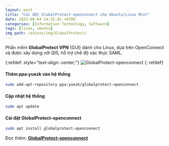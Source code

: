 ```yaml
---
layout: post
title: "Cài đặt GlobalProtect-openconnect cho Ubuntu/Linux Mint"
date: 2023-08-04 14:32:01 +0700
categories: [Information Technology, Software]
tags: [linux, ubuntu]
img_path: /assets/img/GlobalProtect/
---
```


Phần mềm **GlobalProtect VPN** (GUI) dành cho Linux, dựa trên OpenConnect và được xây dựng với Qt5, hỗ trợ chế độ xác thực SAML.

{:refdef: style="text-align: center;"}
![GlobalProtect-openconnect](GlobalProtect_Linux_Mint_21.2.png)
{: refdef}

#### Thêm ppa:yuezk vào hệ thống
```bash
sudo add-apt-repository ppa:yuezk/globalprotect-openconnect
```

#### Cập nhật hệ thống
```bash
sudo apt update
```

#### Cài đặt GlobalProtect-openconnect
```bash
sudo apt install globalprotect-openconnect
```


Đọc thêm: [**GlobalProtect-openconnect**](https://github.com/yuezk/GlobalProtect-openconnect)
